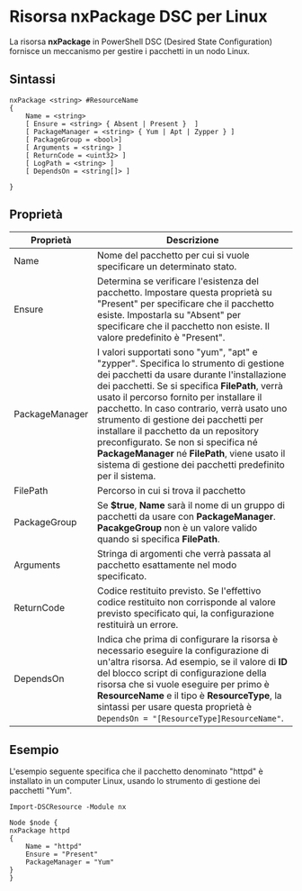 # Risorsa nxPackage DSC per Linux

La risorsa **nxPackage** in PowerShell DSC (Desired State Configuration) fornisce un meccanismo per gestire i pacchetti in un nodo Linux.

## Sintassi

```
nxPackage <string> #ResourceName
{
    Name = <string>
    [ Ensure = <string> { Absent | Present }  ]
    [ PackageManager = <string> { Yum | Apt | Zypper } ]
    [ PackageGroup = <bool>]
    [ Arguments = <string> ]
    [ ReturnCode = <uint32> ]
    [ LogPath = <string> ]
    [ DependsOn = <string[]> ]
    
}
```

## Proprietà

|  Proprietà |  Descrizione | 
|---|---|
| Name| Nome del pacchetto per cui si vuole specificare un determinato stato.| 
| Ensure| Determina se verificare l'esistenza del pacchetto. Impostare questa proprietà su "Present" per specificare che il pacchetto esiste. Impostarla su "Absent" per specificare che il pacchetto non esiste. Il valore predefinito è "Present".|  
| PackageManager| I valori supportati sono "yum", "apt" e "zypper". Specifica lo strumento di gestione dei pacchetti da usare durante l'installazione dei pacchetti. Se si specifica **FilePath**, verrà usato il percorso fornito per installare il pacchetto. In caso contrario, verrà usato uno strumento di gestione dei pacchetti per installare il pacchetto da un repository preconfigurato. Se non si specifica né **PackageManager** né **FilePath**, viene usato il sistema di gestione dei pacchetti predefinito per il sistema.| 
| FilePath| Percorso in cui si trova il pacchetto| 
| PackageGroup| Se **$true**, **Name** sarà il nome di un gruppo di pacchetti da usare con **PackageManager**. **PacakgeGroup** non è un valore valido quando si specifica **FilePath**.| 
| Arguments| Stringa di argomenti che verrà passata al pacchetto esattamente nel modo specificato.| 
| ReturnCode| Codice restituito previsto. Se l'effettivo codice restituito non corrisponde al valore previsto specificato qui, la configurazione restituirà un errore.| 
| DependsOn | Indica che prima di configurare la risorsa è necessario eseguire la configurazione di un'altra risorsa. Ad esempio, se il valore di **ID** del blocco script di configurazione della risorsa che si vuole eseguire per primo è **ResourceName** e il tipo è **ResourceType**, la sintassi per usare questa proprietà è `DependsOn = "[ResourceType]ResourceName"`.| 

## Esempio

L'esempio seguente specifica che il pacchetto denominato "httpd" è installato in un computer Linux, usando lo strumento di gestione dei pacchetti "Yum".

```
Import-DSCResource -Module nx 

Node $node {
nxPackage httpd
{
    Name = "httpd"
    Ensure = "Present"
    PackageManager = "Yum"
}
}
```
<!--HONumber=Feb16_HO4-->
